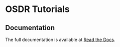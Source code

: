 # OSDR Tutorials

## Documentation

The full documentation is available at [Read the Docs](https://OSDR-Tutorials.readthedocs.io/).
